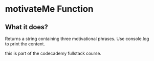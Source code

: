 # motivateMe Function

## **What it does?**

Returns a string containing three motivational phrases. Use console.log  
to print the content.  


this is part of the codecademy fullstack course.

